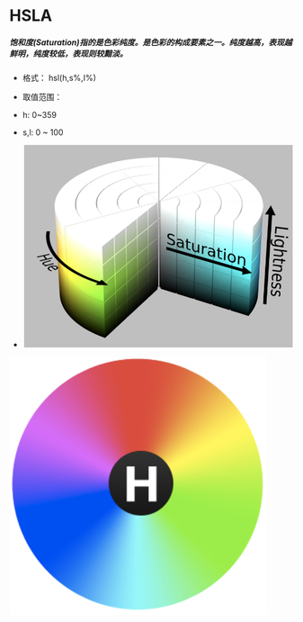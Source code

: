 # **HSLA**

#####    饱和度\(Saturation\)指的是色彩纯度。是色彩的构成要素之一。纯度越高，表现越鲜明，纯度较低，表现则较黯淡。

* 格式： hsl\(h,s%,I%\)
* 取值范围：

* h: 0~359

* s,l: 0 ~ 100

* ![](/WX20180129-140541@2x.png)

![](/WX20180129-140604@2x.png)

